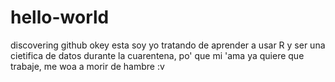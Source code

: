 # hello-world
discovering github
okey esta soy yo tratando de aprender a usar R y ser una cietifica de datos
durante la cuarentena, po' que mi 'ama ya quiere que trabaje, me woa a morir
de hambre :v
